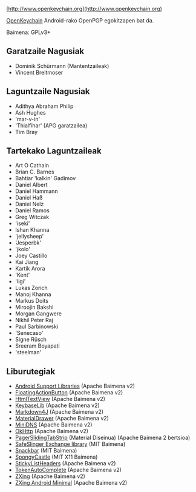 [//]: # (OHARRA: Meseez jarri esaldi bakoitza bere lerroan, Transifex-ek lerroak bere itzulpen eremuan jartzen ditu!)

[http://www.openkeychain.org](http://www.openkeychain.org)

[OpenKeychain](http://www.openkeychain.org) Android-rako OpenPGP egokitzapen bat da.

Baimena: GPLv3+

[//]: # (OHARRA: Alfabetikoki antolatuta)

## Garatzaile Nagusiak
  * Dominik Schürmann (Mantentzaileak)
  * Vincent Breitmoser

## Laguntzaile Nagusiak
  * Adithya Abraham Philip
  * Ash Hughes
  * 'mar-v-in'
  * 'Thialfihar' (APG garatzailea)
  * Tim Bray

## Tartekako Laguntzaileak
  * Art O Cathain
  * Brian C. Barnes
  * Bahtiar 'kalkin' Gadimov
  * Daniel Albert
  * Daniel Hammann
  * Daniel Haß
  * Daniel Nelz
  * Daniel Ramos
  * Greg Witczak
  * 'iseki'
  * Ishan Khanna
  * 'jellysheep'
  * 'Jesperbk'
  * 'jkolo'
  * Joey Castillo
  * Kai Jiang
  * Kartik Arora
  * 'Kent'
  * 'ligi'
  * Lukas Zorich
  * Manoj Khanna
  * Markus Doits
  * Miroojin Bakshi
  * Morgan Gangwere
  * Nikhil Peter Raj
  * Paul Sarbinowski
  * 'Senecaso'
  * Signe Rüsch
  * Sreeram Boyapati
  * 'steelman'

[//]: # (OHARRA: Alfabetikoki antolatuta)

## Liburutegiak
  * [Android Support Libraries](http://developer.android.com/tools/support-library/index.html) (Apache Baimena v2)
  * [FloatingActionButton](https://github.com/futuresimple/android-floating-action-button) (Apache Baimena v2)
  * [HtmlTextView](https://github.com/sufficientlysecure/html-textview) (Apache Baimena v2)
  * [KeybaseLib](https://github.com/timbray/KeybaseLib) (Apache Baimena v2)
  * [Markdown4J](https://github.com/jdcasey/markdown4j) (Apache Baimena v2)
  * [MaterialDrawer](https://github.com/mikepenz/MaterialDrawer) (Apache Baimena v2)
  * [MiniDNS](https://github.com/rtreffer/minidns) (Apache Baimena v2)
  * [OkHttp](http://square.github.io/okhttp/) (Apache Baimena v2)
  * [PagerSlidingTabStrip](https://github.com/jpardogo/PagerSlidingTabStrip) (Material Diseinua) (Apache Baimena 2 bertsioa)
  * [SafeSlinger Exchange library](https://github.com/SafeSlingerProject/exchange-android) (MIT Baimena)
  * [Snackbar](https://github.com/nispok/snackbar) (MIT Baimena)
  * [SpongyCastle](http://rtyley.github.com/spongycastle/) (MIT X11 Baimena)
  * [StickyListHeaders](https://github.com/emilsjolander/StickyListHeaders) (Apache Baimena v2)
  * [TokenAutoComplete](https://github.com/splitwise/TokenAutoComplete) (Apache Baimena v2)
  * [ZXing](https://github.com/zxing/zxing) (Apache Baimena v2)
  * [ZXing Android Minimal](https://github.com/journeyapps/zxing-android-embedded) (Apache Baimena v2)